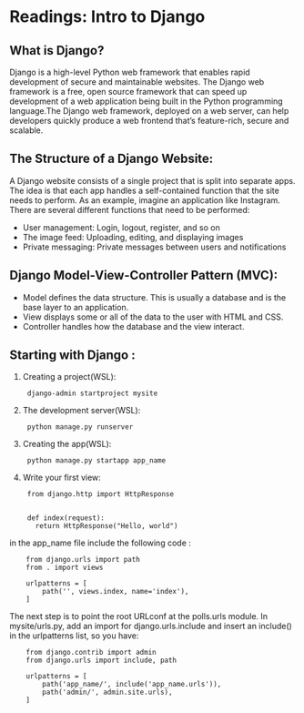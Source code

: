 # Readings: Intro to Django

## What is Django?
Django is a high-level Python web framework that enables rapid development of secure and maintainable websites. The Django web framework is a free, open source framework that can speed up development of a web application being built in the Python programming language.The Django web framework, deployed on a web server, can help developers quickly produce a web frontend that’s feature-rich, secure and scalable.


## The Structure of a Django Website:
A Django website consists of a single project that is split into separate apps. The idea is that each app handles a self-contained function that the site needs to perform. As an example, imagine an application like Instagram. There are several different functions that need to be performed:

- User management: Login, logout, register, and so on
- The image feed: Uploading, editing, and displaying images
- Private messaging: Private messages between users and notifications
## Django Model-View-Controller Pattern (MVC):
- Model defines the data structure. This is usually a database and is the base layer to an application.
- View displays some or all of the data to the user with HTML and CSS.
- Controller handles how the database and the view interact.

## Starting with Django :

1. Creating a project(WSL):

        django-admin startproject mysite
2. The development server(WSL):

        python manage.py runserver

3. Creating the app(WSL):

        python manage.py startapp app_name

4. Write your first view:

        from django.http import HttpResponse


        def index(request):
          return HttpResponse("Hello, world")
in the app_name file include the following code : 

        from django.urls import path
        from . import views

        urlpatterns = [
            path('', views.index, name='index'),
        ]
The next step is to point the root URLconf at the polls.urls module. In mysite/urls.py, add an import for django.urls.include and insert an include() in the urlpatterns list, so you have:

        from django.contrib import admin
        from django.urls import include, path

        urlpatterns = [
            path('app_name/', include('app_name.urls')),
            path('admin/', admin.site.urls),
        ]